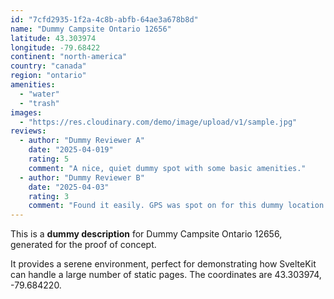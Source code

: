 ```yaml
---
id: "7cfd2935-1f2a-4c8b-abfb-64ae3a678b8d"
name: "Dummy Campsite Ontario 12656"
latitude: 43.303974
longitude: -79.68422
continent: "north-america"
country: "canada"
region: "ontario"
amenities:
  - "water"
  - "trash"
images:
  - "https://res.cloudinary.com/demo/image/upload/v1/sample.jpg"
reviews:
  - author: "Dummy Reviewer A"
    date: "2025-04-019"
    rating: 5
    comment: "A nice, quiet dummy spot with some basic amenities."
  - author: "Dummy Reviewer B"
    date: "2025-04-03"
    rating: 3
    comment: "Found it easily. GPS was spot on for this dummy location."
---
```


This is a **dummy description** for Dummy Campsite Ontario 12656, generated for the proof of concept.

It provides a serene environment, perfect for demonstrating how SvelteKit can handle a large number of static pages. The coordinates are 43.303974, -79.684220.
